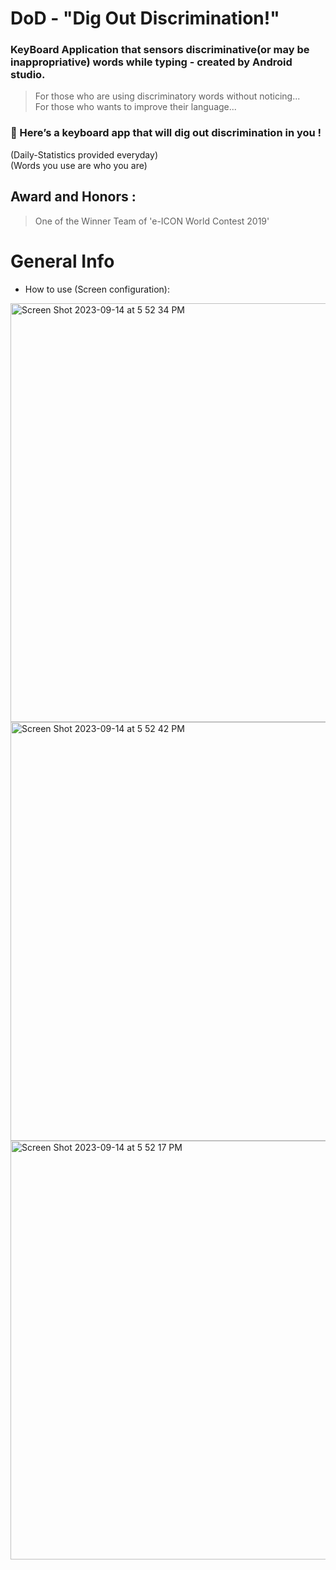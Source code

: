 DoD - "Dig Out Discrimination!"
=========
### KeyBoard Application that sensors discriminative(or may be inappropriative) words while typing - created by Android studio.

> For those who are using discriminatory words without noticing...<br/>
> For those who wants to improve their language...<br/>

### 🌟 Here’s a keyboard app that will dig out discrimination in you !<br/>
(Daily-Statistics provided everyday)<br/>
(Words you use are who you are)<br/>

## Award and Honors :
> One of the Winner Team of 'e-ICON World Contest 2019'

# General Info
- How to use (Screen configuration): 
<img width="670" alt="Screen Shot 2023-09-14 at 5 52 34 PM" src="https://github.com/arky02/Eicon_DoD/assets/46954114/2011928f-2400-442a-96f4-13e0de68b518">
<img width="670" alt="Screen Shot 2023-09-14 at 5 52 42 PM" src="https://github.com/arky02/Eicon_DoD/assets/46954114/302a1dc8-37c7-4103-b0b1-f06c631aff89">
<img width="670" alt="Screen Shot 2023-09-14 at 5 52 17 PM" src="https://github.com/arky02/Eicon_DoD/assets/46954114/faa732e2-4e94-4b4f-90cb-dabe39fc4fe6">
   

